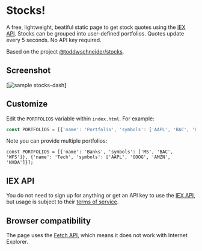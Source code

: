 # Stocks!

A free, lightweight, beatiful static page to get stock quotes using the [IEX API](https://iextrading.com/developer/). Stocks can be grouped into user-defined portfolios. Quotes update every 5 seconds. No API key required.

Based on the project <a href="https://github.com/toddwschneider/stocks">@toddwschneider/stocks</a>.

## Screenshot

[![sample stocks-dash]()]

## Customize

Edit the `PORTFOLIOS` variable within `index.html`. For example:

```js
const PORTFOLIOS = [{'name': 'Portfolio', 'symbols': ['AAPL', 'BAC', 'BRK.B', 'SPY', 'F',]}];
```

Note you can provide multiple portfolios:

```
const PORTFOLIOS = [{'name': 'Banks', 'symbols': ['MS', 'BAC', 'WFS']}, {'name': 'Tech', 'symbols': ['AAPL', 'GOOG', 'AMZN', 'NVDA']}];
```

## IEX API

You do not need to sign up for anything or get an API key to use the [IEX API](https://iextrading.com/developer/docs/), but usage is subject to their [terms of service](https://iextrading.com/api-terms/).

## Browser compatibility

The page uses the [Fetch API](https://developer.mozilla.org/en-US/docs/Web/API/Fetch_API), which means it does not work with Internet Explorer.
